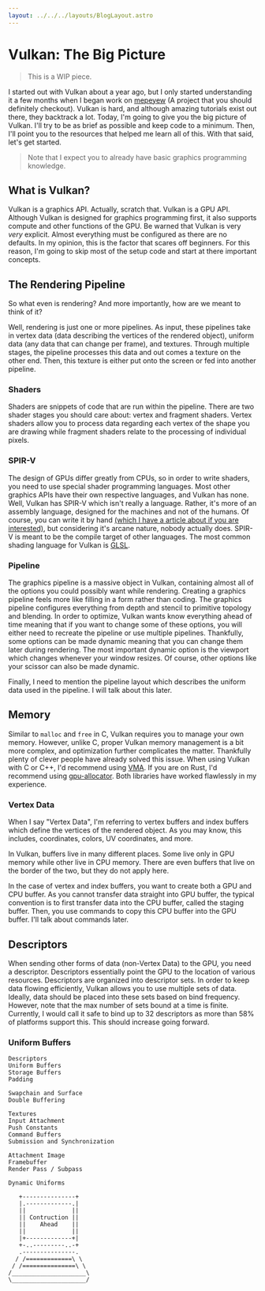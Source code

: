 ```yaml
---
layout: ../../../layouts/BlogLayout.astro
---
```


# Vulkan: The Big Picture

> This is a WIP piece.

I started out with Vulkan about a year ago, but I only started understanding it
a few months when I began work on [mepeyew](https://github.com/davnotdev/mepeyew)
(A project that you should definitely checkout).
Vulkan is hard, and although amazing tutorials exist out there, they backtrack a lot.
Today, I'm going to give you the big picture of Vulkan.
I'll try to be as brief as possible and keep code to a minimum.
Then, I'll point you to the resources that helped me learn all of this.
With that said, let's get started.

> Note that I expect you to already have basic graphics programming knowledge.

## What is Vulkan?

Vulkan is a graphics API.
Actually, scratch that.
Vulkan is a GPU API.
Although Vulkan is designed for graphics programming first, it also supports
compute and other functions of the GPU.
Be warned that Vulkan is very *very* explicit.
Almost everything must be configured as there are no defaults.
In my opinion, this is the factor that scares off beginners.
For this reason, I'm going to skip most of the setup code and start at there
important concepts.

## The Rendering Pipeline

So what even is rendering?
And more importantly, how are we meant to think of it?

Well, rendering is just one or more pipelines.
As input, these pipelines take in vertex data (data describing the vertices of the
rendered object), uniform data (any data that can change per frame), and textures.
Through multiple stages, the pipeline processes this data and out comes a texture
on the other end.
Then, this texture is either put onto the screen or fed into another pipeline.

### Shaders

Shaders are snippets of code that are run within the pipeline.
There are two shader stages you should care about: vertex and fragment shaders.
Vertex shaders allow you to process data regarding each vertex of the shape you
are drawing while fragment shaders relate to the processing of individual pixels.

### SPIR-V

The design of GPUs differ greatly from CPUs, so in order to write shaders, you
need to use special shader programming languages.
Most other graphics APIs have their own respective languages, and Vulkan has none.
Well, Vulkan has SPIR-V which isn't really a language.
Rather, it's more of an assembly language, designed for the machines and not of the
humans.
Of course, you can write it by hand [(which I have a article about if you are interested)](/blog/tutorials/guide_spirv),
but considering it's arcane nature, nobody actually does.
SPIR-V is meant to be the compile target of other languages.
The most common shading language for Vulkan is [GLSL](https://en.wikipedia.org/wiki/OpenGL_Shading_Language).

### Pipeline

The graphics pipeline is a massive object in Vulkan, containing almost all of
the options you could possibly want while rendering.
Creating a graphics pipeline feels more like filling in a form rather than coding.
The graphics pipeline configures everything from depth and stencil to primitive
topology and blending.
In order to optimize, Vulkan wants know everything ahead of time meaning that
if you want to change some of these options, you will either need to recreate
the pipeline or use multiple pipelines.
Thankfully, some options can be made dynamic meaning that you can change them
later during rendering.
The most important dynamic option is the viewport which changes whenever your
window resizes.
Of course, other options like your scissor can also be made dynamic.

Finally, I need to mention the pipeline layout which describes the uniform data
used in the pipeline.
I will talk about this later.

## Memory

Similar to `malloc` and `free` in C, Vulkan requires you to manage your own memory.
However, unlike C, proper Vulkan memory management is a bit more complex, and
optimization further complicates the matter.
Thankfully plenty of clever people have already solved this issue.
When using Vulkan with C or C++, I'd recommend using [VMA](https://gpuopen.com/vulkan-memory-allocator/).
If you are on Rust, I'd recommend using [gpu-allocator](https://github.com/Traverse-Research/gpu-allocator).
Both libraries have worked flawlessly in my experience.

### Vertex Data

When I say "Vertex Data", I'm referring to vertex buffers and index buffers which
define the vertices of the rendered object.
As you may know, this includes, coordinates, colors, UV coordinates, and more.

In Vulkan, buffers live in many different places.
Some live only in GPU memory while other live in CPU memory.
There are even buffers that live on the border of the two, but they do not
apply here.

In the case of vertex and index buffers, you want to create both a GPU and CPU buffer.
As you cannot transfer data straight into GPU buffer, the typical convention is to
first transfer data into the CPU buffer, called the staging buffer.
Then, you use commands to copy this CPU buffer into the GPU buffer.
I'll talk about commands later.

## Descriptors

When sending other forms of data (non-Vertex Data) to the GPU, you need a descriptor.
Descriptors essentially point the GPU to the location of various resources.
Descriptors are organized into descriptor sets.
In order to keep data flowing efficiently, Vulkan allows you to use multiple
sets of data.
Ideally, data should be placed into these sets based on bind frequency.
However, note that the max number of sets bound at a time is finite.
Currently, I would call it safe to bind up to 32 descriptors as more than 58% of platforms
support this.
This should increase going forward.

### Uniform Buffers 

```
Descriptors
Uniform Buffers
Storage Buffers
Padding

Swapchain and Surface
Double Buffering

Textures
Input Attachment
Push Constants
Command Buffers
Submission and Synchronization

Attachment Image
Framebuffer
Render Pass / Subpass

Dynamic Uniforms

```

```plaintext
   +---------------+
   |.-------------.|
   ||             ||
   || Contruction ||
   ||    Ahead    ||
   ||             ||
   |+-------------+|
   +-..---------..-+
   .---------------.
  / /=============\ \
 / /===============\ \
/_____________________\
\_____________________/
```
